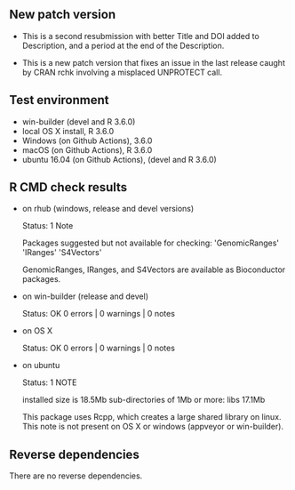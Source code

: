 ## New patch version

* This is a second resubmission with better Title and DOI added to Description, and a period at the end of the Description.

* This is a new patch version that fixes an issue in the last release caught by CRAN rchk involving a misplaced UNPROTECT call.

## Test environment

* win-builder (devel and  R 3.6.0)
* local OS X install, R 3.6.0
* Windows (on Github Actions), 3.6.0
* macOS (on Github Actions), R 3.6.0
* ubuntu 16.04 (on Github Actions), (devel and R 3.6.0)

## R CMD check results

* on rhub (windows, release and devel versions)

  Status: 1 Note
  
  Packages suggested but not available for checking:
  'GenomicRanges' 'IRanges' 'S4Vectors'
  
  GenomicRanges, IRanges, and S4Vectors are available as Bioconductor packages.
  
* on win-builder (release and devel)

  Status: OK
  0 errors | 0 warnings | 0 notes
  
* on OS X 

  Status: OK
  0 errors | 0 warnings | 0 notes
  
* on ubuntu

  Status: 1 NOTE
  
  installed size is 18.5Mb
  sub-directories of 1Mb or more:
    libs   17.1Mb

  This package uses Rcpp, which creates a large shared library on linux.
  This note is not present on OS X or windows (appveyor or win-builder).
  
## Reverse dependencies

There are no reverse dependencies.
